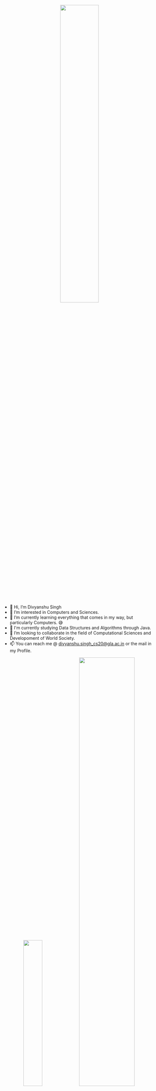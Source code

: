 <p align="center" width="100%">
  <img width="50%" src="https://github-readme-stats.vercel.app/api?username=Divyanshu050303&show_icons=true&theme=aura">
</p>

- 👋 Hi, I’m Divyanshu Singh
- 👀 I’m interested in Computers and Sciences.
- 🌱 I’m currently learning everything that comes in my way, but particularly Computers. 😅
- 🏫 I'm currently studying Data Structures and Algorithms through Java.
- 💞️ I’m looking to collaborate in the field of Computational Sciences and Developoment of World Society.
- 📫 You can reach me @ divyanshu.singh_cs20@gla.ac.in or the mail in my Profile.

 

<p align="center" width="100%">
  <img width="35%" src="https://github-readme-stats.vercel.app/api/top-langs/?username=Divyanshu050303&theme=aura">
  <img width="60%" src="https://github-readme-streak-stats.herokuapp.com?user=Divyanshu050303&theme=holi-theme&date_format=M%20j%5B%2C%20Y%5D&sideNums=A177FE&currStreakNum=A177FE&sideLabels=61FEC9&currStreakLabel=61FEC9&background=15141B&ring=61FEC9&fire=DD2727&stroke=DD5ACF&border=E4E2E2">
</p>
